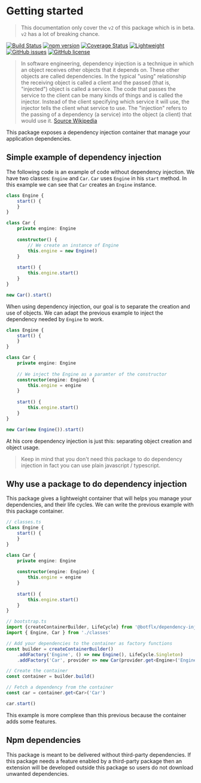 # Getting started

> This documentation only cover the `v2` of this package which is
> in beta. `v2` has a lot of breaking chance.

[![Build Status](https://travis-ci.org/botflux/dependency-injection-container.svg?branch=master)](https://travis-ci.org/botflux/dependency-injection-container)
[![npm version](https://img.shields.io/npm/v/@botflx%2Fdependency-injection-container.svg)](https://npmjs.org/package/@botflx/dependency-injection-container)
[![Coverage Status](https://coveralls.io/repos/github/botflux/dependency-injection-container/badge.svg?branch=master)](https://coveralls.io/github/botflux/dependency-injection-container?branch=master)
[![Lightweight](https://img.shields.io/bundlephobia/minzip/@botflx/dependency-injection-container)](https://bundlephobia.com/result?p=@botflx/dependency-injection-container)
[![GitHub issues](https://img.shields.io/github/issues/botflux/dependency-injection-container.svg)](https://GitHub.com/botflux/dependency-injection-container/issues/)
[![GitHub license](https://img.shields.io/github/license/botflux/dependency-injection-container.svg)](https://github.com/botflux/dependency-injection-container/blob/master/LICENSE)

> In software engineering, dependency injection is a technique in which an object receives other objects that it depends on. These other objects are called dependencies. In the typical "using" relationship the receiving object is called a client and the passed (that is, "injected") object is called a service. The code that passes the service to the client can be many kinds of things and is called the injector. Instead of the client specifying which service it will use, the injector tells the client what service to use. The "injection" refers to the passing of a dependency (a service) into the object (a client) that would use it. [Source Wikipedia](https://en.wikipedia.org/wiki/Dependency_injection)

This package exposes a dependency injection container that manage your
application dependencies.

## Simple example of dependency injection

The following code is an example of code without dependency injection.
We have two classes: `Engine` and `Car`. `Car` uses `Engine` in his `start` method.
In this example we can see that `Car` creates an `Engine` instance.

```typescript
class Engine {
    start() {
    }
}

class Car {
    private engine: Engine
    
    constructor() {
        // We create an instance of Engine
        this.engine = new Engine()
    }
    
    start() {
        this.engine.start()
    }
}

new Car().start()
```

When using dependency injection, our goal is to separate the creation and use of objects.
We can adapt the previous example to inject the dependency needed by `Engine` to work.

```typescript
class Engine {
    start() {
    }
}

class Car {
    private engine: Engine
    
    // We inject the Engine as a paramter of the constructor
    constructor(engine: Engine) {
        this.engine = engine
    }
    
    start() {
        this.engine.start()
    }
}

new Car(new Engine()).start()
```

At his core dependency injection is just this: separating object creation and object usage.
> Keep in mind that you don't need this package to do dependency injection in fact
> you can use plain javascript / typescript.

## Why use a package to do dependency injection

This package gives a lightweight container that will helps you manage your dependencies, and their
life cycles. We can write the previous example with this package container.

```typescript
// classes.ts
class Engine {
    start() {
    }
}

class Car {
    private engine: Engine
    
    constructor(engine: Engine) {
        this.engine = engine    
    }
    
    start() {
        this.engine.start()
    }
}
```

```typescript
// bootstrap.ts
import {createContainerBuilder, LifeCycle} from '@botflx/dependency-injection-container'
import { Engine, Car } from './classes'

// Add your dependencies to the container as factory functions
const builder = createContainerBuilder()
    .addFactory('Engine', () => new Engine(), LifeCycle.Singleton)
    .addFactory('Car', provider => new Car(provider.get<Engine>('Engine')), LifeCycle.Singleton)

// Create the container
const container = builder.build()

// Fetch a dependency from the container
const car = container.get<Car>('Car')

car.start()
```

This example is more complexe than this previous because the container adds some features.

## Npm dependencies

This package is meant to be delivered without third-party dependencies.
If this package needs a feature enabled by a third-party package then
an extension will be developed outside this package so users do not
download unwanted dependencies.
